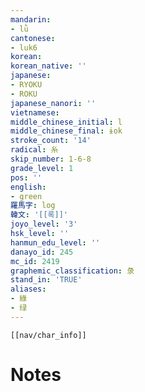 ```yaml
---
mandarin:
- lǜ
cantonese:
- luk6
korean:
korean_native: ''
japanese:
- RYOKU
- ROKU
japanese_nanori: ''
vietnamese:
middle_chinese_initial: l
middle_chinese_final: ɨok
stroke_count: '14'
radical: 糸
skip_number: 1-6-8
grade_level: 1
pos: ''
english:
- green
羅馬字: log
韓文: '[[록]]'
joyo_level: '3'
hsk_level: ''
hanmun_edu_level: ''
danayo_id: 245
mc_id: 2419
graphemic_classification: 彔
stand_in: 'TRUE'
aliases:
- 綠
- 绿
---
```

```meta-bind-embed
[[nav/char_info]]
```

# Notes
